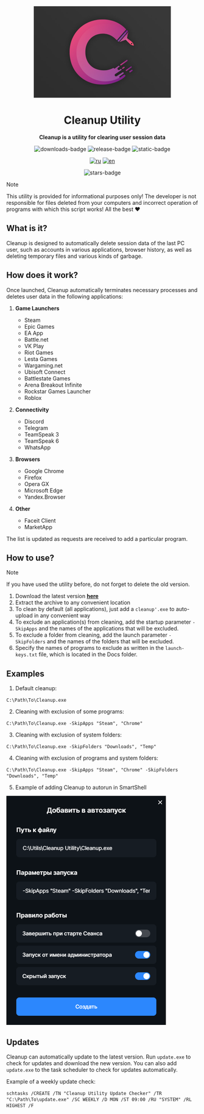 <div align="center">

<img width="360" height="240" src="./assets/card.jpg">

# Cleanup Utility

**Cleanup is a utility for clearing user session data**


![downloads-badge](https://img.shields.io/github/downloads/cor3jz/PS-Cleanup/total?color=blue)
![release-badge](https://img.shields.io/github/v/release/cor3jz/PS-Cleanup?color=green&display_name=release)
![static-badge](https://img.shields.io/badge/PowerShell-blue)


[![ru](https://img.shields.io/badge/lang-ru-blue)](./README.md)
[![en](https://img.shields.io/badge/lang-en-red)](./README.en.md)

![stars-badge](https://img.shields.io/github/stars/cor3jz/PS-Cleanup)

</div>

> [!NOTE]  
> This utility is provided for informational purposes only! The developer is not responsible for files deleted from your computers and incorrect operation of programs with which this script works! All the best :heart:

## What is it?

Cleanup is designed to automatically delete session data of the last PC user, such as accounts in various applications, browser history, as well as deleting temporary files and various kinds of garbage.

## How does it work?

Once launched, Cleanup automatically terminates necessary processes and deletes user data in the following applications:  

1. **Game Launchers**
    - Steam
    - Epic Games
    - EA App
    - Battle.net
    - VK Play
    - Riot Games
    - Lesta Games
    - Wargaming.net
    - Ubisoft Connect
    - Battlestate Games
    - Arena Breakout Infinite
    - Rockstar Games Launcher
    - Roblox

2. **Connectivity**
    - Discord
    - Telegram
    - TeamSpeak 3
    - TeamSpeak 6
    - WhatsApp

3. **Browsers**
    - Google Chrome
    - Firefox
    - Opera GX
    - Microsoft Edge
    - Yandex.Browser

4. **Other**
    - Faceit Client
    - MarketApp

The list is updated as requests are received to add a particular program.


## How to use?

> [!NOTE]  
> If you have used the utility before, do not forget to delete the old version.

1. Download the latest version **[here](https://github.com/cor3jz/PS-Cleanup/releases/latest)**
2. Extract the archive to any convenient location
3. To clean by default (all applications), just add a `cleanup'.exe` to auto-upload in any convenient way
4. To exclude an application(s) from cleaning, add the startup parameter `-SkipApps` and the names of the applications that will be excluded.
5. To exclude a folder from cleaning, add the launch parameter `-SkipFolders` and the names of the folders that will be excluded.
6. Specify the names of programs to exclude as written in the `launch-keys.txt` file, which is located in the Docs folder.

## Examples

1. Default cleanup:
```
C:\Path\To\Cleanup.exe
```

2. Cleaning with exclusion of some programs:
```
C:\Path\To\Cleanup.exe -SkipApps "Steam", "Chrome"
```

3. Cleaning with exclusion of system folders:
```
C:\Path\To\Cleanup.exe -SkipFolders "Downloads", "Temp"
```

4. Cleaning with exclusion of programs and system folders:
```
C:\Path\To\Cleanup.exe -SkipApps "Steam", "Chrome" -SkipFolders "Downloads", "Temp"
```

5. Example of adding Cleanup to autorun in SmartShell

![SmartShell_Example](./assets/example.png)

## Updates

Cleanup can automatically update to the latest version. Run `update.exe` to check for updates and download the new version.
You can also add `update.exe` to the task scheduler to check for updates automatically.

Example of a weekly update check:
```
schtasks /CREATE /TN "Cleanup Utility Update Checker" /TR "C:\Path\To\update.exe" /SC WEEKLY /D MON /ST 09:00 /RU "SYSTEM" /RL HIGHEST /F
```